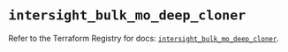 # `intersight_bulk_mo_deep_cloner`

Refer to the Terraform Registry for docs: [`intersight_bulk_mo_deep_cloner`](https://registry.terraform.io/providers/ciscodevnet/intersight/1.0.71/docs/resources/bulk_mo_deep_cloner).

